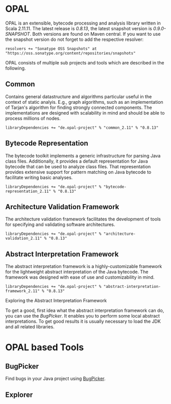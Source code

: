# OPAL

OPAL is an extensible, bytecode processing and analysis library written in Scala 2.11.11. The latest release is *0.8.13*, the latest snapshot version is *0.9.0-SNAPSHOT*. Both versions are found on Maven central. If you want to use the snapshot version do not forget to add the respective resolver:

    resolvers += "Sonatype OSS Snapshots" at "https://oss.sonatype.org/content/repositories/snapshots"

OPAL consists of multiple sub projects and tools which are described in the following.

## Common
Contains general datastructure and algorithms particular useful in the context of static analyis. E.g., graph algorithms, such as
an implementation of Tarjan's algorithm for finding strongly connected components. The implementations are designed with scalability in mind and should be able to process millions of nodes.

    libraryDependencies += "de.opal-project" % "common_2.11" % "0.8.13"


## Bytecode Representation
The bytecode toolkit implements a generic infrastructure for parsing Java class files. Additionally,
it provides a default representation for Java bytecode that can be used to analyze class files. That
representation provides extensive support for pattern matching on Java bytecode to facilitate writing
basic analyses.

    libraryDependencies += "de.opal-project" % "bytecode-representation_2.11" % "0.8.13"


## Architecture Validation Framework
The architecture validation framework facilitates the development of tools for specifying and validating software architectures.

    libraryDependencies += "de.opal-project" % "architecture-validation_2.11" % "0.8.13"

## Abstract Interpretation Framework
The abstract interpretation framework is a highly-customizable framework for the lightweight abstract interpretation of the Java bytecode. The framework was designed with ease of use and customizability in mind.

    libraryDependencies += "de.opal-project" % "abstract-interpretation-framework_2.11" % "0.8.13"

Exploring the Abstract Interpretation Framework


To get a good, first idea what the abstract interpretation framework can do, you can use the *BugPicker*. It enables you to perform some local abstract interpretations. To get good results it is usually necessary to load the JDK and all related libraries.

# OPAL based Tools

## BugPicker
Find bugs in your Java project using [BugPicker](tools/bugpicker/index.php).

## Explorer
